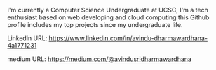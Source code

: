 I'm currently a Computer Science Undergraduate at UCSC, I'm a tech enthusiast based on web developing and cloud computing this Github profile includes my top projects since my undergraduate life.

Linkedin URL: https://www.linkedin.com/in/avindu-dharmawardhana-4a1771231

medium URL: https://medium.com/@avindusridharmawardhana
